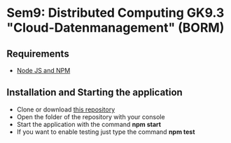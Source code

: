 # Sem9: Distributed Computing GK9.3 "Cloud-Datenmanagement" (BORM)
## Requirements
- [Node JS and NPM](https://docs.npmjs.com/getting-started/installing-node)
## Installation and Starting the application
- Clone or download [this repository](https://github.com/fscopulovic-tgm/borm-aufgabe)
- Open the folder of the repository with your console
- Start the application with the command **npm start**
- If you want to enable testing just type the command **npm test**
